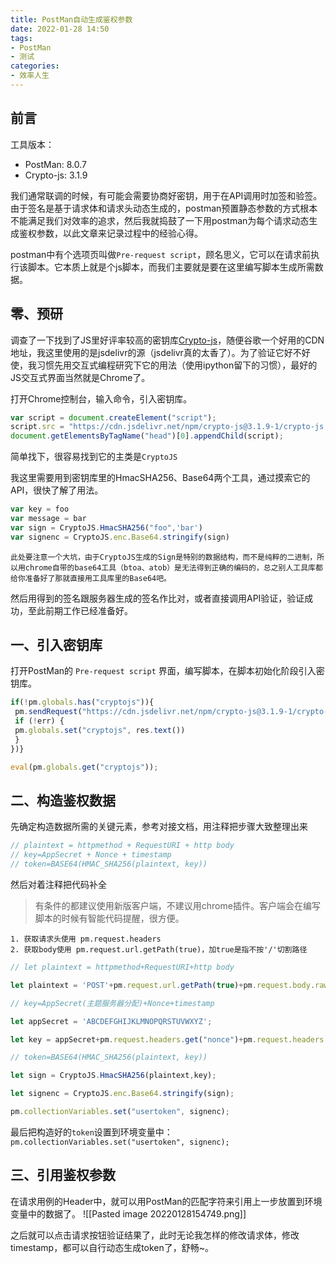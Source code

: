 ```yaml
---
title: PostMan自动生成鉴权参数
date: 2022-01-28 14:50
tags: 
- PostMan
- 测试
categories:
- 效率人生
---
```


## 前言
工具版本：
- PostMan: 8.0.7
- Crypto-js: 3.1.9

我们通常联调的时候，有可能会需要协商好密钥，用于在API调用时加签和验签。由于签名是基于请求体和请求头动态生成的，postman预置静态参数的方式根本不能满足我们对效率的追求，然后我就捣鼓了一下用postman为每个请求动态生成鉴权参数，以此文章来记录过程中的经验心得。

postman中有个选项页叫做`Pre-request script`，顾名思义，它可以在请求前执行该脚本。它本质上就是个js脚本，而我们主要就是要在这里编写脚本生成所需数据。

## 零、预研
调查了一下找到了JS里好评率较高的密钥库[Crypto-js](https://github.com/brix/crypto-js)，随便谷歌一个好用的CDN地址，我这里使用的是jsdelivr的源（jsdelivr真的太香了）。为了验证它好不好使，我习惯先用交互式编程研究下它的用法（使用ipython留下的习惯），最好的JS交互式界面当然就是Chrome了。

打开Chrome控制台，输入命令，引入密钥库。
```javascript
var script = document.createElement("script");
script.src = "https://cdn.jsdelivr.net/npm/crypto-js@3.1.9-1/crypto-js.js"
document.getElementsByTagName("head")[0].appendChild(script);
```

简单找下，很容易找到它的主类是`CryptoJS`

我这里需要用到密钥库里的HmacSHA256、Base64两个工具，通过摸索它的API，很快了解了用法。
```javascript
var key = foo
var message = bar
var sign = CryptoJS.HmacSHA256("foo",'bar')
var signenc = CryptoJS.enc.Base64.stringify(sign)
```

	此处要注意一个大坑，由于CryptoJS生成的Sign是特别的数据结构，而不是纯粹的二进制，所以用chrome自带的base64工具（btoa、atob）是无法得到正确的编码的，总之别人工具库都给你准备好了那就直接用工具库里的Base64吧。
	
然后用得到的签名跟服务器生成的签名作比对，或者直接调用API验证，验证成功，至此前期工作已经准备好。

## 一、引入密钥库
打开PostMan的 `Pre-request script` 界面，编写脚本，在脚本初始化阶段引入密钥库。

```javascript
if(!pm.globals.has("cryptojs")){
 pm.sendRequest("https://cdn.jsdelivr.net/npm/crypto-js@3.1.9-1/crypto-js.js", (err, 	res) => {
 if (!err) {
 pm.globals.set("cryptojs", res.text())
 }
})}

eval(pm.globals.get("cryptojs"));
```


## 二、构造鉴权数据
先确定构造数据所需的关键元素，参考对接文档，用注释把步骤大致整理出来
```javascript
// plaintext = httpmethod + RequestURI + http body
// key=AppSecret + Nonce + timestamp
// token=BASE64(HMAC_SHA256(plaintext, key))
```

然后对着注释把代码补全

> 有条件的都建议使用新版客户端，不建议用chrome插件。客户端会在编写脚本的时候有智能代码提醒，很方便。

	1. 获取请求头使用 pm.request.headers
	2. 获取body使用 pm.request.url.getPath(true)，加true是指不按'/'切割路径

```javascript
// let plaintext = httpmethod+RequestURI+http body

let plaintext = 'POST'+pm.request.url.getPath(true)+pm.request.body.raw;

// key=AppSecret(主题服务器分配)+Nonce+timestamp

let appSecret = 'ABCDEFGHIJKLMNOPQRSTUVWXYZ';

let key = appSecret+pm.request.headers.get("nonce")+pm.request.headers.get("timestamp");

// token=BASE64(HMAC_SHA256(plaintext, key))

let sign = CryptoJS.HmacSHA256(plaintext,key);

let signenc = CryptoJS.enc.Base64.stringify(sign);

pm.collectionVariables.set("usertoken", signenc);
```

最后把构造好的`token`设置到环境变量中：`pm.collectionVariables.set("usertoken", signenc);`

## 三、引用鉴权参数
在请求用例的Header中，就可以用PostMan的匹配字符来引用上一步放置到环境变量中的数据了。
![[Pasted image 20220128154749.png]]

之后就可以点击请求按钮验证结果了，此时无论我怎样的修改请求体，修改timestamp，都可以自行动态生成token了，舒畅~。